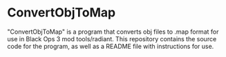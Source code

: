 # ConvertObjToMap
"ConvertObjToMap" is a program that converts obj files to .map format for use in Black Ops 3 mod tools/radiant. This repository contains the source code for the program, as well as a README file with instructions for use.
